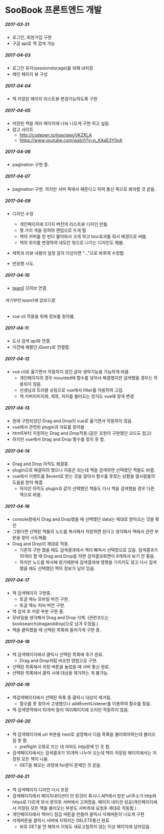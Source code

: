 # SooBook 프론트엔드 개발  
##### 2017-03-31
- 로그인, 회원가입 구현  
- 구글 api로 책 검색 가능  

##### 2017-04-03  
- 로그인 유지(sessionstorage)를 위해 id저장  
- 메인 페이지 뷰 구성  

##### 2017-04-04  
- 책 저장된 페이지 리스트뷰 변경가능하도록 구현  

##### 2017-04-05  
- 저장된 책을 여러 페이지에 나눠 나오게 구현 하고 싶음.  
- 참고 사이트
  - http://codepen.io/jnav/pen/VKZKLA  
  - https://www.youtube.com/watch?v=p_KAaE3Y0xA  

##### 2017-04-06  
- pagination 구현 중.  

##### 2017-04-07  
- pagination 구현. 하지만 서버 쪽에서 해준다고 하여 통신 쪽으로 봐야할 것 같음.

##### 2017-04-09  
- 디자인 수정  
  - 개인페이지에 3가지 버전의 리스트뷰 디자인 만듦.  
  - 몇 가지 색을 정하여 랜덤으로 뜨게 함  
  - 책의 커버를 한 번더 불어와서 크게 하고 blur효과를 줘서 배경으로 써봄.
  - 책의 위치를 변경하여 네모칸 밖으로 나가는 디자인도 해봄.  

- 제목과 리뷰 내용이 일정 글자 이상이면 "..."으로 바뀌게 수정함.  
- 반응형 시도.  

##### 2017-04-10  
- [team1](https://github.com/lldldudalsll/team1) 깃허브 연결.
###### *여기부턴 team1에 업로드함.*  
- vue cli 적용을 위해 정보를 찾아봄.  

##### 2017-04-11  
- 도서 검색 api와 연결.  
- 이전에 해봤던 jQuery로 연결함.  

##### 2017-04-12  
- vue cli로 옮기면서 작동하지 않던 글자 생략기능을 가능하게 바꿈.  
  - 개인페이지의 경우 mounted에 함수를 넣어서 해결했지만 검색했을 경우는 적용되지 않음.  
  - 선생님과 트러블 슈팅으로 vue에서 filter를 이용하여 고침.  
  - 책 커버이미지와, 제목, 저자를 불러오는 방식도 vue에 맞게 변경  

##### 2017-04-13  
- 원래 구현되었던 Drag and Drop이 vue로 옮기면서 작동하지 않음.  
 - vue에서 관련된 plugin과 자료를 찾아봄  
- html5부터 지원하는 Drag and Drop적용.(같은 조원이 구현했던 코드도 참고)  
- 하지만 vue에서 Drag and Drop 함수를 찾지 못 함.  

##### 2017-04-14  
- Drag and Drop 아직도 해결중.  
- plugin으로 해결하려 했으나 이동은 되는데 책을 검색하면 선택했던 책들도 바뀜.  
- vue에서 이벤트를 $event로 받는 것을 알아서 함수를 못찾는 상황을 옆사람들의 도움을 받아 해결.  
  - 하지만 아직도 plugin과 같이 선택했던 책들도 다시 책을 검색했을 경우 다른 책으로 바뀜.  

##### 2017-04-16  
- console창에서 Drag and Drop했을 때 선택했던 data는 제대로 받아오는 것을 확인  
- 그렇다면 선택된 책들의 노드를 복사해서 저장하면 된다고 생각해서 책에서 관련 부분을 찾아 시도해봄.  
- Drag and Drop이 제대로 작동.  
  - 기존의 구현 했을 때도 검색결과에서 책이 빠져서 선택창으로 갔음. 검색결과가 10개라 할 때 Drag and Drop을 하면 검색결과화면이 9개여서 보기 안 좋음.  
  - 하지만 노드를 복사해 왔기때문에 검색결과에 영향을 기치지도 않고 다시 검색했을 때도 선택했던 책의 정보가 남아 있음.  

##### 2017-04-17  
- 책 검색페이지 구현중.  
  - 토글 메뉴 모바일 버전 구현.  
  - 토글 메뉴 피씨 버전 구현.  
- 책 검색 후 저장 부분 구현 중.  
- 모바일을 생각해서 Drag and Drop 삭제. (관련코드는 booksearch(draganddrop)으로 남겨 두었음.)  
- 책을 클릭했을 때 선택된 목록에 들어가게 구현 중.  

##### 2017-04-18  
- 책 검색페이지에서 클릭시 선택된 목록에 추가 완료.  
  - Drag and Drop처럼 비슷한 방법으로 구현.  
- 선택된 목록에서 저장 버튼을 눌렀을 때 서버 통신 완료.  
- 선택된 목록에서 클릭 시에 대상을 제거하는 게 불가능.  

##### 2017-04-19  
- 책검색페이지에서 선택된 목록 중 클릭시 대상이 제거됨.  
  - 함수를 못 찾아서 고생했으나 addEventListener를 이용하여 함수를 찾음.  
- 책 검색영역에서 10개씩 잘라 여러페이지에 오지만 작동하지 않음.  

##### 2017-04-20  
- 책 검색페이지에 url 부분을 next로 설정해서 다음 목록을 불러와야하는데 불러오질 못 함.  
  - preflight 오류로 뜨는 데 아마도 http문제 인 듯 함.  
- 검색페이지에서는 검색결과가 10개씩 나누어 오는데 책이 저장된 페이지에서는 저장된 모든 책이 나옴.  
  - GET을 해오는 과정에 for문이 문제인 것 같음.  

##### 2017-04-21  
- 책 검색페이지 디자인 다시 조정  
- 검색페이지에서 페이지네이션이 안 된것이 혹시나 API에서 받은 url주소가 http와 https로 다르게 와서 문의후 서버에서 고쳐줬음. 페이지 네이션 성공(개인페이지에서 저장된 모든 책을 불러오는 부분도 서버측에 요청후 제대로 작동함.)  
- 개인페이지에서 책마다 잠금 버튼을 만들어 클릭시 삭제버튼이 나오게 구현  
- 삭제버튼을 클릭시 서버에 지워지는 DELETE통신 완료  
  - 바로 GET을 안 해와서 지워도 새로고침하지 않는 이상 페이지에 남아있음.  
